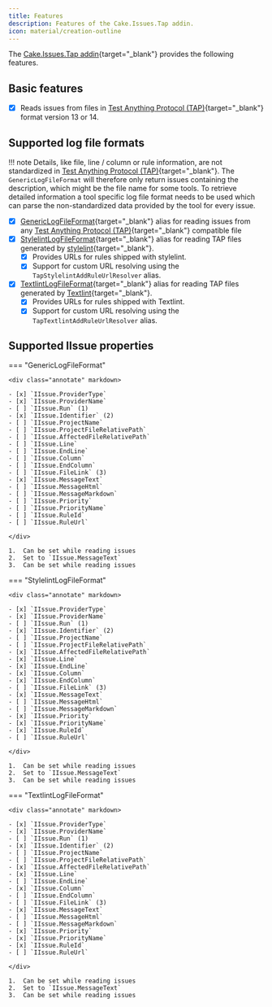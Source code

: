 ```yaml
---
title: Features
description: Features of the Cake.Issues.Tap addin.
icon: material/creation-outline
---
```


The [Cake.Issues.Tap addin](https://cakebuild.net/extensions/cake-issues-tap/){target="_blank"} provides the following features.

## Basic features

- [x] Reads issues from files in [Test Anything Protocol (TAP)]{target="_blank"} format version 13 or 14.

## Supported log file formats

!!! note
    Details, like file, line / column or rule information, are not standardized in [Test Anything Protocol (TAP)]{target="_blank"}.
    The `GenericLogFileFormat` will therefore only return issues containing the description, which might be the file name for some tools.
    To retrieve detailed information a tool specific log file format needs to be used which can parse the non-standardized
    data provided by the tool for every issue.

- [x] [GenericLogFileFormat]{target="_blank"} alias for reading issues from any [Test Anything Protocol (TAP)]{target="_blank"} compatible file
- [x] [StylelintLogFileFormat]{target="_blank"} alias for reading TAP files generated by [stylelint](https://stylelint.io/){target="_blank"}.
    - [x] Provides URLs for rules shipped with stylelint.
    - [x] Support for custom URL resolving using the `TapStylelintAddRuleUrlResolver` alias.
- [x] [TextlintLogFileFormat]{target="_blank"} alias for reading TAP files generated by [Textlint](https://textlint.github.io/){target="_blank"}.
    - [x] Provides URLs for rules shipped with Textlint.
    - [x] Support for custom URL resolving using the `TapTextlintAddRuleUrlResolver` alias.

## Supported IIssue properties

=== "GenericLogFileFormat"

    <div class="annotate" markdown>
    
    - [x] `IIssue.ProviderType`
    - [x] `IIssue.ProviderName`
    - [ ] `IIssue.Run` (1)
    - [x] `IIssue.Identifier` (2)
    - [ ] `IIssue.ProjectName`
    - [ ] `IIssue.ProjectFileRelativePath`
    - [ ] `IIssue.AffectedFileRelativePath`
    - [ ] `IIssue.Line`
    - [ ] `IIssue.EndLine`
    - [ ] `IIssue.Column`
    - [ ] `IIssue.EndColumn`
    - [ ] `IIssue.FileLink` (3)
    - [x] `IIssue.MessageText`
    - [ ] `IIssue.MessageHtml`
    - [ ] `IIssue.MessageMarkdown`
    - [ ] `IIssue.Priority`
    - [ ] `IIssue.PriorityName`
    - [ ] `IIssue.RuleId`
    - [ ] `IIssue.RuleUrl`
    
    </div>
    
    1.  Can be set while reading issues
    2.  Set to `IIssue.MessageText`
    3.  Can be set while reading issues

=== "StylelintLogFileFormat"

    <div class="annotate" markdown>
    
    - [x] `IIssue.ProviderType`
    - [x] `IIssue.ProviderName`
    - [ ] `IIssue.Run` (1)
    - [x] `IIssue.Identifier` (2)
    - [ ] `IIssue.ProjectName`
    - [ ] `IIssue.ProjectFileRelativePath`
    - [x] `IIssue.AffectedFileRelativePath`
    - [x] `IIssue.Line`
    - [x] `IIssue.EndLine`
    - [x] `IIssue.Column`
    - [x] `IIssue.EndColumn`
    - [ ] `IIssue.FileLink` (3)
    - [x] `IIssue.MessageText`
    - [ ] `IIssue.MessageHtml`
    - [ ] `IIssue.MessageMarkdown`
    - [x] `IIssue.Priority`
    - [x] `IIssue.PriorityName`
    - [x] `IIssue.RuleId`
    - [ ] `IIssue.RuleUrl`
    
    </div>
    
    1.  Can be set while reading issues
    2.  Set to `IIssue.MessageText`
    3.  Can be set while reading issues

=== "TextlintLogFileFormat"

    <div class="annotate" markdown>
    
    - [x] `IIssue.ProviderType`
    - [x] `IIssue.ProviderName`
    - [ ] `IIssue.Run` (1)
    - [x] `IIssue.Identifier` (2)
    - [ ] `IIssue.ProjectName`
    - [ ] `IIssue.ProjectFileRelativePath`
    - [x] `IIssue.AffectedFileRelativePath`
    - [x] `IIssue.Line`
    - [ ] `IIssue.EndLine`
    - [x] `IIssue.Column`
    - [ ] `IIssue.EndColumn`
    - [ ] `IIssue.FileLink` (3)
    - [x] `IIssue.MessageText`
    - [ ] `IIssue.MessageHtml`
    - [ ] `IIssue.MessageMarkdown`
    - [x] `IIssue.Priority`
    - [x] `IIssue.PriorityName`
    - [x] `IIssue.RuleId`
    - [ ] `IIssue.RuleUrl`
    
    </div>
    
    1.  Can be set while reading issues
    2.  Set to `IIssue.MessageText`
    3.  Can be set while reading issues

[Test Anything Protocol (TAP)]: https://testanything.org/
[GenericLogFileFormat]: https://cakebuild.net/api/Cake.Issues.Tap/TapIssuesAliases/2A2A0459
[StylelintLogFileFormat]: https://cakebuild.net/api/Cake.Issues.Tap/TapIssuesAliases/DA797C08
[TextlintLogFileFormat]: https://cakebuild.net/api/Cake.Issues.Tap/TapIssuesAliases/A3A4E3E7
